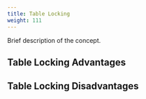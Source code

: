 ```yaml
---
title: Table Locking
weight: 111
---
```


Brief description of the concept.

## Table Locking Advantages

## Table Locking Disadvantages

